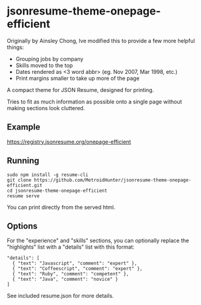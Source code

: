 # jsonresume-theme-onepage-efficient

Originally by Ainsley Chong, Ive modified this to provide a few more helpful things:
* Grouping jobs by company
* Skills moved to the top
* Dates rendered as <3 word abbr> <year> (eg. Nov 2007, Mar 1998, etc.)
* Print margins smaller to take up more of the page

A compact theme for JSON Resume, designed for printing. 

Tries to fit as much information as possible onto a single page without making sections look cluttered.

## Example

https://registry.jsonresume.org/onepage-efficient

## Running

```
sudo npm install -g resume-cli
git clone https://github.com/MetroidHunter/jsonresume-theme-onepage-efficient.git
cd jsonresume-theme-onepage-efficient
resume serve
```
You can print directly from the served html.

## Options

For the "experience" and "skills" sections, you can optionally replace the "highlights" list with a "details" list with this format:

```
"details": [
  { "text": "Javascript", "comment": "expert" },
  { "text": "Coffeescript", "comment": "expert" },
  { "text": "Ruby", "comment": "competent" },
  { "text": "Java", "comment": "novice" }
]
```

See included resume.json for more details.

